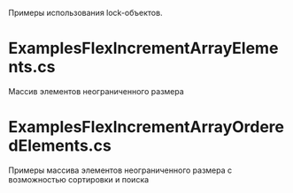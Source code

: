 Примеры использования lock-объектов.

# ExamplesFlexIncrementArrayElements.cs

Массив элементов неограниченного размера

# ExamplesFlexIncrementArrayOrderedElements.cs

Примеры массива элементов неограниченного размера с возможностью сортировки и поиска